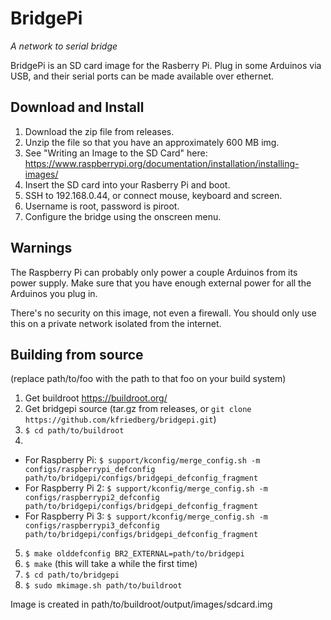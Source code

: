 # BridgePi
*A network to serial bridge*

BridgePi is an SD card image for the Rasberry Pi.  Plug in some Arduinos via USB, and their serial ports can be made available over ethernet.

## Download and Install
1. Download the zip file from releases.
2. Unzip the file so that you have an approximately 600 MB img.
2. See "Writing an Image to the SD Card" here: https://www.raspberrypi.org/documentation/installation/installing-images/
3. Insert the SD card into your Rasberry Pi and boot.
4. SSH to 192.168.0.44, or connect mouse, keyboard and screen.
5. Username is root, password is piroot.
6. Configure the bridge using the onscreen menu.

## Warnings
The Raspberry Pi can probably only power a couple Arduinos from its power supply.  Make sure that you have enough external power for all the Arduinos you plug in.

There's no security on this image, not even a firewall.  You should only use this on a private network isolated from the internet.

## Building from source

(replace path/to/foo with the path to that foo on your build system)

1. Get buildroot https://buildroot.org/
2. Get bridgepi source (tar.gz from releases, or `git clone https://github.com/kfriedberg/bridgepi.git`)
3. `$ cd path/to/buildroot`
4. 
 * For Raspberry Pi: `$ support/kconfig/merge_config.sh -m configs/raspberrypi_defconfig path/to/bridgepi/configs/bridgepi_defconfig_fragment`
 * For Raspberry Pi 2: `$ support/kconfig/merge_config.sh -m configs/raspberrypi2_defconfig path/to/bridgepi/configs/bridgepi_defconfig_fragment`
 * For Raspberry Pi 3: `$ support/kconfig/merge_config.sh -m configs/raspberrypi3_defconfig path/to/bridgepi/configs/bridgepi_defconfig_fragment`
5. `$ make olddefconfig BR2_EXTERNAL=path/to/bridgepi` 
6. `$ make` (this will take a while the first time)
7. `$ cd path/to/bridgepi`
8. `$ sudo mkimage.sh path/to/buildroot`

Image is created in path/to/buildroot/output/images/sdcard.img
